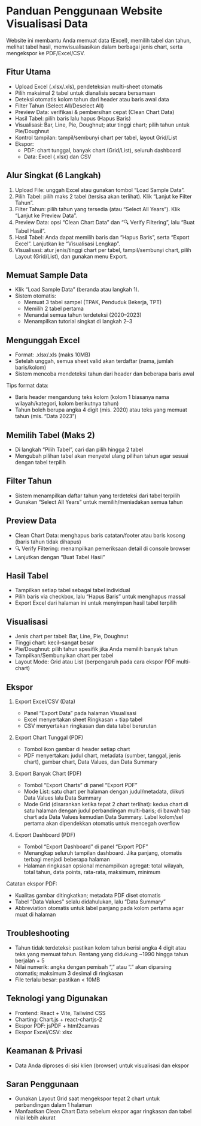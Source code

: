 # Panduan Penggunaan Website Visualisasi Data

Website ini membantu Anda memuat data (Excel), memilih tabel dan tahun, melihat tabel hasil, memvisualisasikan dalam berbagai jenis chart, serta mengekspor ke PDF/Excel/CSV.

## Fitur Utama
- Upload Excel (.xlsx/.xls), pendeteksian multi-sheet otomatis
- Pilih maksimal 2 tabel untuk dianalisis secara bersamaan
- Deteksi otomatis kolom tahun dari header atau baris awal data
- Filter Tahun (Select All/Deselect All)
- Preview Data: verifikasi & pembersihan cepat (Clean Chart Data)
- Hasil Tabel: pilih baris lalu hapus (Hapus Baris)
- Visualisasi: Bar, Line, Pie, Doughnut; atur tinggi chart; pilih tahun untuk Pie/Doughnut
- Kontrol tampilan: tampil/sembunyi chart per tabel, layout Grid/List
- Ekspor:
  - PDF: chart tunggal, banyak chart (Grid/List), seluruh dashboard
  - Data: Excel (.xlsx) dan CSV

## Alur Singkat (6 Langkah)
1) Upload File: unggah Excel atau gunakan tombol “Load Sample Data”.
2) Pilih Tabel: pilih maks 2 tabel (tersisa akan terlihat). Klik “Lanjut ke Filter Tahun”.
3) Filter Tahun: pilih tahun yang tersedia (atau “Select All Years”). Klik “Lanjut ke Preview Data”.
4) Preview Data: opsi “Clean Chart Data” dan “🔍 Verify Filtering”, lalu “Buat Tabel Hasil”.
5) Hasil Tabel: Anda dapat memilih baris dan “Hapus Baris”, serta “Export Excel”. Lanjutkan ke “Visualisasi Lengkap”.
6) Visualisasi: atur jenis/tinggi chart per tabel, tampil/sembunyi chart, pilih Layout (Grid/List), dan gunakan menu Export.

## Memuat Sample Data
- Klik “Load Sample Data” (beranda atau langkah 1).
- Sistem otomatis:
  - Memuat 3 tabel sampel (TPAK, Penduduk Bekerja, TPT)
  - Memilih 2 tabel pertama
  - Menandai semua tahun terdeteksi (2020–2023)
  - Menampilkan tutorial singkat di langkah 2–3

## Mengunggah Excel
- Format: .xlsx/.xls (maks 10MB)
- Setelah unggah, semua sheet valid akan terdaftar (nama, jumlah baris/kolom)
- Sistem mencoba mendeteksi tahun dari header dan beberapa baris awal

Tips format data:
- Baris header mengandung teks kolom (kolom 1 biasanya nama wilayah/kategori, kolom berikutnya tahun)
- Tahun boleh berupa angka 4 digit (mis. 2020) atau teks yang memuat tahun (mis. “Data 2023”)

## Memilih Tabel (Maks 2)
- Di langkah “Pilih Tabel”, cari dan pilih hingga 2 tabel
- Mengubah pilihan tabel akan menyetel ulang pilihan tahun agar sesuai dengan tabel terpilih

## Filter Tahun
- Sistem menampilkan daftar tahun yang terdeteksi dari tabel terpilih
- Gunakan “Select All Years” untuk memilih/meniadakan semua tahun

## Preview Data
- Clean Chart Data: menghapus baris catatan/footer atau baris kosong (baris tahun tidak dihapus)
- 🔍 Verify Filtering: menampilkan pemeriksaan detail di console browser
- Lanjutkan dengan “Buat Tabel Hasil”

## Hasil Tabel
- Tampilkan setiap tabel sebagai tabel individual
- Pilih baris via checkbox, lalu “Hapus Baris” untuk menghapus massal
- Export Excel dari halaman ini untuk menyimpan hasil tabel terpilih

## Visualisasi
- Jenis chart per tabel: Bar, Line, Pie, Doughnut
- Tinggi chart: kecil–sangat besar
- Pie/Doughnut: pilih tahun spesifik jika Anda memilih banyak tahun
- Tampilkan/Sembunyikan chart per tabel
- Layout Mode: Grid atau List (berpengaruh pada cara ekspor PDF multi-chart)

## Ekspor
1) Export Excel/CSV (Data)
   - Panel “Export Data” pada halaman Visualisasi
   - Excel menyertakan sheet Ringkasan + tiap tabel
   - CSV menyertakan ringkasan dan data tabel berurutan

2) Export Chart Tunggal (PDF)
   - Tombol ikon gambar di header setiap chart
   - PDF menyertakan: judul chart, metadata (sumber, tanggal, jenis chart), gambar chart, Data Values, dan Data Summary

3) Export Banyak Chart (PDF)
   - Tombol “Export Charts” di panel “Export PDF”
   - Mode List: satu chart per halaman dengan judul/metadata, diikuti Data Values lalu Data Summary
   - Mode Grid (disarankan ketika tepat 2 chart terlihat): kedua chart di satu halaman dengan judul perbandingan multi-baris; di bawah tiap chart ada Data Values kemudian Data Summary. Label kolom/sel pertama akan dipendekkan otomatis untuk mencegah overflow

4) Export Dashboard (PDF)
   - Tombol “Export Dashboard” di panel “Export PDF”
   - Menangkap seluruh tampilan dashboard. Jika panjang, otomatis terbagi menjadi beberapa halaman
   - Halaman ringkasan opsional menampilkan agregat: total wilayah, total tahun, data points, rata-rata, maksimum, minimum

Catatan ekspor PDF:
- Kualitas gambar ditingkatkan; metadata PDF diset otomatis
- Tabel “Data Values” selalu didahulukan, lalu “Data Summary”
- Abbreviation otomatis untuk label panjang pada kolom pertama agar muat di halaman

## Troubleshooting
- Tahun tidak terdeteksi: pastikan kolom tahun berisi angka 4 digit atau teks yang memuat tahun. Rentang yang didukung ~1990 hingga tahun berjalan + 5
- Nilai numerik: angka dengan pemisah “,” atau “.” akan diparsing otomatis; maksimum 3 desimal di ringkasan
- File terlalu besar: pastikan < 10MB

## Teknologi yang Digunakan
- Frontend: React + Vite, Tailwind CSS
- Charting: Chart.js + react-chartjs-2
- Ekspor PDF: jsPDF + html2canvas
- Ekspor Excel/CSV: xlsx

## Keamanan & Privasi
- Data Anda diproses di sisi klien (browser) untuk visualisasi dan ekspor

## Saran Penggunaan
- Gunakan Layout Grid saat mengekspor tepat 2 chart untuk perbandingan dalam 1 halaman
- Manfaatkan Clean Chart Data sebelum ekspor agar ringkasan dan tabel nilai lebih akurat
